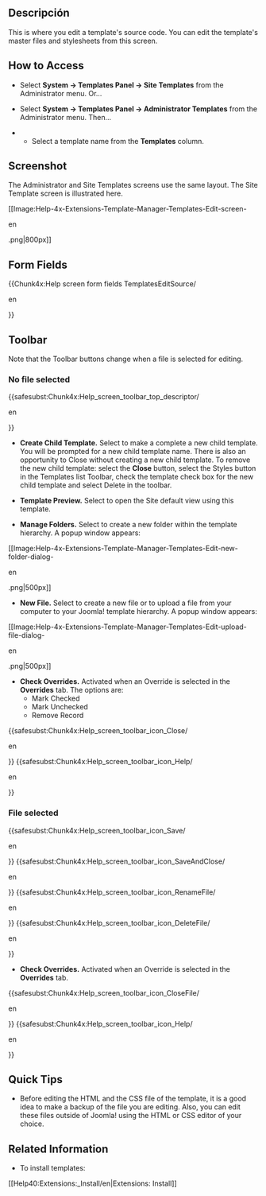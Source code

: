 <!-- Filename: Help4.x:Templates:_Customise / Display title: Plantillas: Personalizar -->

## Descripción

This is where you edit a template's source code. You can edit the
template's master files and stylesheets from this screen.

## How to Access

- Select **System **→** Templates Panel **→** Site Templates** from the
  Administrator menu. Or...

<!-- -->

- Select **System **→** Templates Panel **→** Administrator Templates**
  from the Administrator menu. Then...

<!-- -->

- - Select a template name from the **Templates** column.

## Screenshot

The Administrator and Site Templates screens use the same layout. The
Site Template screen is illustrated here.

\[\[Image:Help-4x-Extensions-Template-Manager-Templates-Edit-screen-

en

.png\|800px\]\]

## Form Fields

{{Chunk4x:Help screen form fields TemplatesEditSource/

en

}}

## Toolbar

Note that the Toolbar buttons change when a file is selected for
editing.

### No file selected

{{safesubst:Chunk4x:Help_screen_toolbar_top_descriptor/

en

}}

- **Create Child Template.** Select to make a complete a new child
  template. You will be prompted for a new child template name. There is
  also an opportunity to Close without creating a new child template. To
  remove the new child template: select the **Close** button, select the
  Styles button in the Templates list Toolbar, check the template check
  box for the new child template and select Delete in the toolbar.

<!-- -->

- **Template Preview.** Select to open the Site default view using this
  template.

<!-- -->

- **Manage Folders.** Select to create a new folder within the template
  hierarchy. A popup window appears:

\[\[Image:Help-4x-Extensions-Template-Manager-Templates-Edit-new-folder-dialog-

en

.png\|500px\]\]

- **New File.** Select to create a new file or to upload a file from
  your computer to your Joomla! template hierarchy. A popup window
  appears:

\[\[Image:Help-4x-Extensions-Template-Manager-Templates-Edit-upload-file-dialog-

en

.png\|500px\]\]

- **Check Overrides.** Activated when an Override is selected in the
  **Overrides** tab. The options are:
  - Mark Checked
  - Mark Unchecked
  - Remove Record

{{safesubst:Chunk4x:Help_screen_toolbar_icon_Close/

en

}} {{safesubst:Chunk4x:Help_screen_toolbar_icon_Help/

en

}}

### File selected

{{safesubst:Chunk4x:Help_screen_toolbar_icon_Save/

en

}} {{safesubst:Chunk4x:Help_screen_toolbar_icon_SaveAndClose/

en

}} {{safesubst:Chunk4x:Help_screen_toolbar_icon_RenameFile/

en

}} {{safesubst:Chunk4x:Help_screen_toolbar_icon_DeleteFile/

en

}}

- **Check Overrides.** Activated when an Override is selected in the
  **Overrides** tab.

{{safesubst:Chunk4x:Help_screen_toolbar_icon_CloseFile/

en

}} {{safesubst:Chunk4x:Help_screen_toolbar_icon_Help/

en

}}

## Quick Tips

- Before editing the HTML and the CSS file of the template, it is a good
  idea to make a backup of the file you are editing. Also, you can edit
  these files outside of Joomla! using the HTML or CSS editor of your
  choice.

## Related Information

- To install templates:

\[\[Help40:Extensions:\_Install/en\|Extensions: Install\]\]
